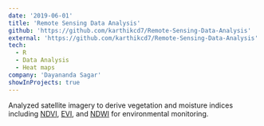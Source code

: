 ```yaml
---
date: '2019-06-01'
title: 'Remote Sensing Data Analysis'
github: 'https://github.com/karthikcd7/Remote-Sensing-Data-Analysis'
external: 'https://github.com/karthikcd7/Remote-Sensing-Data-Analysis'
tech:
  - R
  - Data Analysis
  - Heat maps
company: 'Dayananda Sagar'
showInProjects: true
---
```


Analyzed satellite imagery to derive vegetation and moisture indices including [NDVI](https://en.wikipedia.org/wiki/Normalized_difference_vegetation_index), [EVI](https://en.wikipedia.org/wiki/Enhanced_vegetation_index), and [NDWI](https://en.wikipedia.org/wiki/Normalized_difference_water_index) for environmental monitoring.

